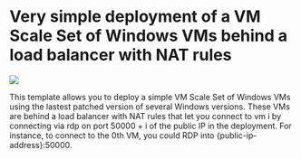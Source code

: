 # Very simple deployment of a VM Scale Set of Windows VMs behind a load balancer with NAT rules

<a href="https://portal.azure.com/#create/Microsoft.Template/uri/https%3A%2F%2Fraw.githubusercontent.com%2FAzure%2Fazure-quickstart-templates%2Fmaster%2Fvmss-windows-nat%2Fazuredeploy.json" target="_blank">
    <img src="http://azuredeploy.net/deploybutton.png"/>
</a><a  target="_blank">

This template allows you to deploy a simple VM Scale Set of Windows VMs using the lastest patched version of several Windows versions. These VMs are behind a load balancer with NAT rules that let you connect to vm i by connecting via rdp on port 50000 + i of the public IP in the deployment. For instance, to connect to the 0th VM, you could RDP into {public-ip-address}:50000.
